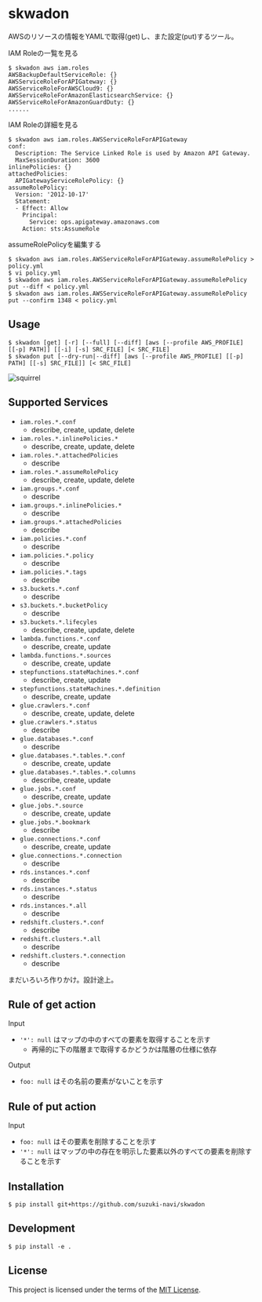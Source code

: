 # skwadon

AWSのリソースの情報をYAMLで取得(get)し、また設定(put)するツール。

IAM Roleの一覧を見る

    $ skwadon aws iam.roles
    AWSBackupDefaultServiceRole: {}
    AWSServiceRoleForAPIGateway: {}
    AWSServiceRoleForAWSCloud9: {}
    AWSServiceRoleForAmazonElasticsearchService: {}
    AWSServiceRoleForAmazonGuardDuty: {}
    ......

IAM Roleの詳細を見る

    $ skwadon aws iam.roles.AWSServiceRoleForAPIGateway
    conf:
      Description: The Service Linked Role is used by Amazon API Gateway.
      MaxSessionDuration: 3600
    inlinePolicies: {}
    attachedPolicies:
      APIGatewayServiceRolePolicy: {}
    assumeRolePolicy:
      Version: '2012-10-17'
      Statement:
      - Effect: Allow
        Principal:
          Service: ops.apigateway.amazonaws.com
        Action: sts:AssumeRole

assumeRolePolicyを編集する

    $ skwadon aws iam.roles.AWSServiceRoleForAPIGateway.assumeRolePolicy > policy.yml
    $ vi policy.yml
    $ skwadon aws iam.roles.AWSServiceRoleForAPIGateway.assumeRolePolicy put --diff < policy.yml
    $ skwadon aws iam.roles.AWSServiceRoleForAPIGateway.assumeRolePolicy put --confirm 1348 < policy.yml

## Usage

    $ skwadon [get] [-r] [--full] [--diff] [aws [--profile AWS_PROFILE] [[-p] PATH]] [[-i] [-s] SRC_FILE] [< SRC_FILE]
    $ skwadon put [--dry-run|--diff] [aws [--profile AWS_PROFILE] [[-p] PATH] [[-s] SRC_FILE]] [< SRC_FILE]

![squirrel](image.jpg)

## Supported Services

- `iam.roles.*.conf`
    - describe, create, update, delete
- `iam.roles.*.inlinePolicies.*`
    - describe, create, update, delete
- `iam.roles.*.attachedPolicies`
    - describe
- `iam.roles.*.assumeRolePolicy`
    - describe, create, update, delete
- `iam.groups.*.conf`
    - describe
- `iam.groups.*.inlinePolicies.*`
    - describe
- `iam.groups.*.attachedPolicies`
    - describe
- `iam.policies.*.conf`
    - describe
- `iam.policies.*.policy`
    - describe
- `iam.policies.*.tags`
    - describe
- `s3.buckets.*.conf`
    - describe
- `s3.buckets.*.bucketPolicy`
    - describe
- `s3.buckets.*.lifecyles`
    - describe, create, update, delete
- `lambda.functions.*.conf`
    - describe, create, update
- `lambda.functions.*.sources`
    - describe, create, update
- `stepfunctions.stateMachines.*.conf`
    - describe, create, update
- `stepfunctions.stateMachines.*.definition`
    - describe, create, update
- `glue.crawlers.*.conf`
    - describe, create, update, delete
- `glue.crawlers.*.status`
    - describe
- `glue.databases.*.conf`
    - describe
- `glue.databases.*.tables.*.conf`
    - describe, create, update
- `glue.databases.*.tables.*.columns`
    - describe, create, update
- `glue.jobs.*.conf`
    - describe, create, update
- `glue.jobs.*.source`
    - describe, create, update
- `glue.jobs.*.bookmark`
    - describe
- `glue.connections.*.conf`
    - describe, create, update
- `glue.connections.*.connection`
    - describe
- `rds.instances.*.conf`
    - describe
- `rds.instances.*.status`
    - describe
- `rds.instances.*.all`
    - describe
- `redshift.clusters.*.conf`
    - describe
- `redshift.clusters.*.all`
    - describe
- `redshift.clusters.*.connection`
    - describe

まだいろいろ作りかけ。設計途上。

## Rule of get action

Input

- `'*': null` はマップの中のすべての要素を取得することを示す
    - 再帰的に下の階層まで取得するかどうかは階層の仕様に依存

Output

- `foo: null` はその名前の要素がないことを示す

## Rule of put action

Input

- `foo: null` はその要素を削除することを示す
- `'*': null` はマップの中の存在を明示した要素以外のすべての要素を削除することを示す

## Installation

    $ pip install git+https://github.com/suzuki-navi/skwadon

## Development

    $ pip install -e .

## License

This project is licensed under the terms of the [MIT License](https://opensource.org/licenses/MIT).


